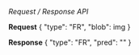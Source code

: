 *Request / Response API*

**Request**
{
  "type": "FR",
  "blob": img
}

**Response**
{
  "type": "FR",
  "pred": ""
}
